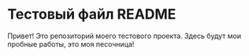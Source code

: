 # Тестовый файл README

Привет! Это репозиторий моего тестового проекта. 
Здесь будут мои пробные работы, это моя песочница!



